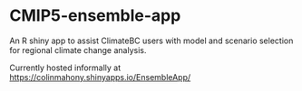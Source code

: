 # CMIP5-ensemble-app
An R shiny app to assist ClimateBC users with model and scenario selection for regional climate change analysis. 

Currently hosted informally at https://colinmahony.shinyapps.io/EnsembleApp/
